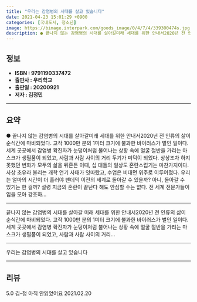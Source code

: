 ```yaml
---
title: "우리는 감염병의 시대를 살고 있습니다"
date: 2021-04-23 15:01:29 +0900
categories: [국내도서, 청소년]
image: https://bimage.interpark.com/goods_image/0/4/7/4/339300474s.jpg
description: ● 끝나지 않는 감염병의 시대를 살아갈미래 세대를 위한 안내서2020년 전 인류의 삶이 순식간에 마비되었다. 고작 1000만 분의 1미터 크기에 불과한 바이러스가 벌인 일이다. 세계 곳곳에서 감염병 확진자가 눈덩이처럼 불어나는 상황 속에 얼굴 절반을 가리는 마스크가 생필품이 되었고,
---
```


## **정보**

- **ISBN : 9791190337472**
- **출판사 : 우리학교**
- **출판일 : 20200921**
- **저자 : 김정민**

------



## **요약**

●  끝나지 않는 감염병의 시대를 살아갈미래 세대를 위한 안내서2020년 전 인류의 삶이 순식간에 마비되었다. 고작 1000만 분의 1미터 크기에 불과한 바이러스가 벌인 일이다. 세계 곳곳에서 감염병 확진자가 눈덩이처럼 불어나는 상황 속에 얼굴 절반을 가리는 마스크가 생필품이 되었고, 사람과 사람 사이의 거리 두기가 미덕이 되었다. 상상조차 하지 못했던 변화가 모두의 삶을 뒤흔든 이때, 십 대들의 일상도 혼란스럽기는 마찬가지이다. 사상 초유라 불리는 개학 연기 사태가 잇따랐고, 수업은 비대면 위주로 이루어졌다. 우리는 얼마의 시간이 더 흘러야 팬데믹 이전의 세계로 돌아갈 수 있을까? 아니, 돌아갈 수 있기는 한 걸까? 설령 지금의 혼란이 끝난다 해도 안심할 수는 없다. 전 세계 전문가들이 입을 모아 강조하...

------

끝나지 않는 감염병의 시대를 살아갈
미래 세대를 위한 안내서2020년 전 인류의 삶이 순식간에 마비되었다. 고작 1000만 분의 1미터 크기에 불과한 바이러스가 벌인 일이다. 세계 곳곳에서 감염병 확진자가 눈덩이처럼 불어나는 상황 속에 얼굴 절반을 가리는 마스크가 생필품이 되었고, 사람과 사람 사이의 거리... 

------


우리는 감염병의 시대를 살고 있습니다 

------


## **리뷰** 

5.0 김-정 아직 안읽었어요 2021.02.20 <br/>